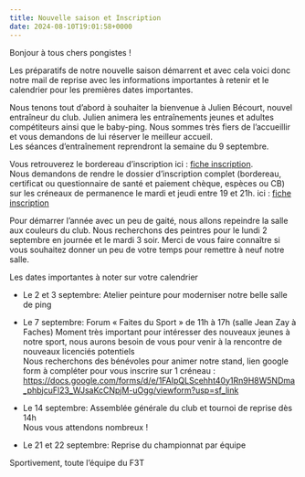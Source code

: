 ```yaml
---
title: Nouvelle saison et Inscription
date: 2024-08-10T19:01:58+0000
---
```


Bonjour à tous chers pongistes !

Les préparatifs de notre nouvelle saison démarrent et avec cela voici donc notre mail de reprise avec les informations importantes à retenir et le calendrier pour les premières dates importantes.  

Nous tenons tout d’abord à souhaiter la bienvenue à Julien Bécourt, nouvel entraîneur du club. Julien animera les entraînements jeunes et adultes compétiteurs ainsi que le baby-ping. Nous sommes très fiers de l’accueillir et vous demandons de lui réserver le meilleur accueil.  
Les séances d’entraînement reprendront la semaine du 9 septembre.  

Vous retrouverez le bordereau d’inscription ici : [fiche inscription](/images/inscription_2024_2025.pdf).  
Nous demandons de rendre le dossier d’inscription complet (bordereau, certificat ou questionnaire de santé et paiement chèque, espèces ou CB) sur les créneaux de permanence le mardi et jeudi entre 19 et 21h.
 ici : [fiche inscription](/images/inscription_2024_2025.pdf)

Pour démarrer l’année avec un peu de gaité, nous allons repeindre la salle aux couleurs du club. Nous recherchons des peintres pour le lundi 2 septembre en journée et le mardi 3 soir. Merci de vous faire connaître si vous souhaitez donner un peu de votre temps pour remettre à neuf notre salle.

Les dates importantes à noter sur votre calendrier

- Le 2 et 3 septembre: Atelier peinture pour moderniser notre belle salle de ping

- Le 7 septembre: Forum « Faites du Sport » de 11h à 17h (salle Jean Zay à Faches)
Moment très important pour intéresser des nouveaux jeunes à notre sport, nous aurons besoin de vous pour venir à la rencontre de nouveaux licenciés potentiels  
Nous recherchons des bénévoles pour animer notre stand, lien google form à compléter pour vous inscrire sur 1 créneau : https://docs.google.com/forms/d/e/1FAIpQLScehht40y1Rn9H8W5NDma_phbjcuFl23_WJsaKcCNpjM-uOgg/viewform?usp=sf_link

- Le 14 septembre: Assemblée générale du club et tournoi de reprise dès 14h   
Nous vous attendons nombreux !

- Le 21 et 22	septembre:  Reprise du championnat par équipe


Sportivement, toute l’équipe du F3T
